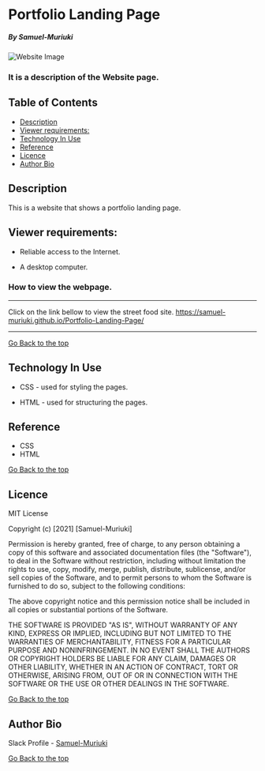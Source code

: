 # Portfolio Landing Page

##### By Samuel-Muriuki

![Website Image]()
### It is a description of the Website page.

## Table of Contents

+ [Description](#Description)
+ [Viewer requirements:](#Viewer-requirements)
+ [Technology In Use](#technology-in-use)
+ [Reference](#reference)
+ [Licence](#licence)
+ [Author Bio](#author-bio)

## Description
<p>This is a website that shows a portfolio landing page.</p>

## Viewer requirements:

* Reliable access to the Internet.

* A desktop computer.

### How to view the webpage.
****
Click on the link bellow to view the street food site.
https://samuel-muriuki.github.io/Portfolio-Landing-Page/
****
[Go Back to the top](#Portfolio-Landing-Page)
## Technology In Use

* CSS - used for styling the pages.

* HTML - used for structuring the pages.

## Reference
* CSS
* HTML

[Go Back to the top](#Portfolio-Landing-Page)

## Licence

MIT License

Copyright (c) [2021] [Samuel-Muriuki]

Permission is hereby granted, free of charge, to any person obtaining a copy
of this software and associated documentation files (the "Software"), to deal
in the Software without restriction, including without limitation the rights
to use, copy, modify, merge, publish, distribute, sublicense, and/or sell
copies of the Software, and to permit persons to whom the Software is
furnished to do so, subject to the following conditions:

The above copyright notice and this permission notice shall be included in all
copies or substantial portions of the Software.

THE SOFTWARE IS PROVIDED "AS IS", WITHOUT WARRANTY OF ANY KIND, EXPRESS OR
IMPLIED, INCLUDING BUT NOT LIMITED TO THE WARRANTIES OF MERCHANTABILITY,
FITNESS FOR A PARTICULAR PURPOSE AND NONINFRINGEMENT. IN NO EVENT SHALL THE
AUTHORS OR COPYRIGHT HOLDERS BE LIABLE FOR ANY CLAIM, DAMAGES OR OTHER
LIABILITY, WHETHER IN AN ACTION OF CONTRACT, TORT OR OTHERWISE, ARISING FROM,
OUT OF OR IN CONNECTION WITH THE SOFTWARE OR THE USE OR OTHER DEALINGS IN THE
SOFTWARE.

[Go Back to the top](#Portfolio-Landing-Page)

## Author Bio

Slack Profile - [Samuel-Muriuki](https://app.slack.com/)

[Go Back to the top](#lPortfolio-Landing-Page)

